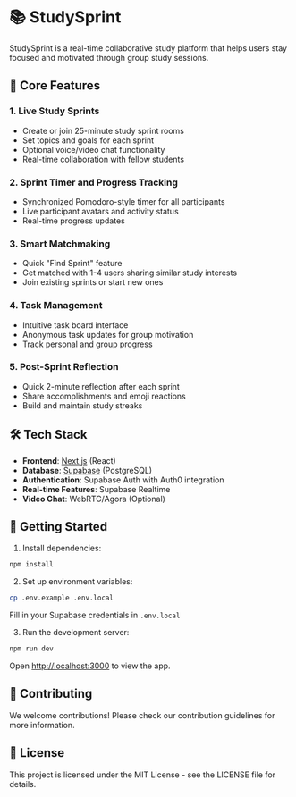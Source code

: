 # 📚 StudySprint

StudySprint is a real-time collaborative study platform that helps users stay focused and motivated through group study sessions.

## 🌟 Core Features

### 1. Live Study Sprints

- Create or join 25-minute study sprint rooms
- Set topics and goals for each sprint
- Optional voice/video chat functionality
- Real-time collaboration with fellow students

### 2. Sprint Timer and Progress Tracking

- Synchronized Pomodoro-style timer for all participants
- Live participant avatars and activity status
- Real-time progress updates

### 3. Smart Matchmaking

- Quick "Find Sprint" feature
- Get matched with 1-4 users sharing similar study interests
- Join existing sprints or start new ones

### 4. Task Management

- Intuitive task board interface
- Anonymous task updates for group motivation
- Track personal and group progress

### 5. Post-Sprint Reflection

- Quick 2-minute reflection after each sprint
- Share accomplishments and emoji reactions
- Build and maintain study streaks

## 🛠️ Tech Stack

- **Frontend**: [Next.js](https://nextjs.org) (React)
- **Database**: [Supabase](https://supabase.com) (PostgreSQL)
- **Authentication**: Supabase Auth with Auth0 integration
- **Real-time Features**: Supabase Realtime
- **Video Chat**: WebRTC/Agora (Optional)

## 🚀 Getting Started

1. Install dependencies:

```bash
npm install
```

2. Set up environment variables:

```bash
cp .env.example .env.local
```

Fill in your Supabase credentials in `.env.local`

3. Run the development server:

```bash
npm run dev
```

Open [http://localhost:3000](http://localhost:3000) to view the app.

## 📝 Contributing

We welcome contributions! Please check our contribution guidelines for more information.

## 📜 License

This project is licensed under the MIT License - see the LICENSE file for details.

